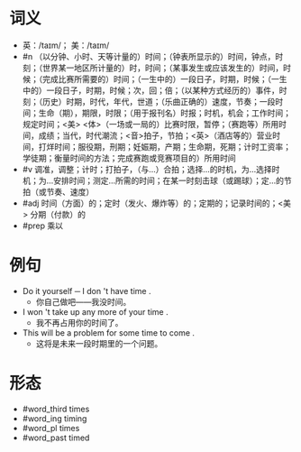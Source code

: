 # 词义
- 英：/taɪm/； 美：/taɪm/
- #n （以分钟、小时、天等计量的）时间；（钟表所显示的）时间，钟点，时刻；（世界某一地区所计量的）时，时间；（某事发生或应该发生的）时间，时候；（完成比赛所需要的）时间；（一生中的）一段日子，时期，时候；（一生中的）一段日子，时期，时候；次，回；倍；（以某种方式经历的）事件，时刻；（历史）时期，时代，年代，世道；（乐曲正确的）速度，节奏；一段时间；生命（期），期限，时限；（用于报刊名）时报；时机，机会；工作时间；规定时间；<美> <体>（一场或一局的）比赛时限，暂停；（赛跑等）所用时间，成绩；当代，时代潮流；<音>拍子，节拍；<英>（酒店等的）营业时间，打烊时间；服役期，刑期；妊娠期，产期；生命期，死期；计时工资率；学徒期；衡量时间的方法；完成赛跑或竞赛项目的）所用时间
- #v 调准，调整；计时；打拍子，（与...）合拍；选择…的时机，为...选择时机；为…安排时间；测定…所需的时间；在某一时刻击球（或踢球）；定...的节拍（或节奏、速度）
- #adj 时间（方面）的；定时（发火、爆炸等）的；定期的；记录时间的；<美> 分期（付款）的
- #prep 乘以
# 例句
- Do it yourself ─ I don 't have time .
	- 你自己做吧——我没时间。
- I won 't take up any more of your time .
	- 我不再占用你的时间了。
- This will be a problem for some time to come .
	- 这将是未来一段时期里的一个问题。
# 形态
- #word_third times
- #word_ing timing
- #word_pl times
- #word_past timed
